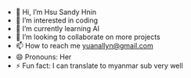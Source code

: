 - 👋 Hi, I’m Hsu Sandy Hnin
- 👀 I’m interested in coding
- 🌱 I’m currently learning AI
- 💞️ I’m looking to collaborate on more projects
- 📫 How to reach me yuanallyn@gmail.com
- 😄 Pronouns: Her
- ⚡ Fun fact: I can translate to myanmar sub very well

<!---
allyn-hsu/allyn-hsu is a ✨ special ✨ repository because its `README.md` (this file) appears on your GitHub profile.
You can click the Preview link to take a look at your changes.
--->
